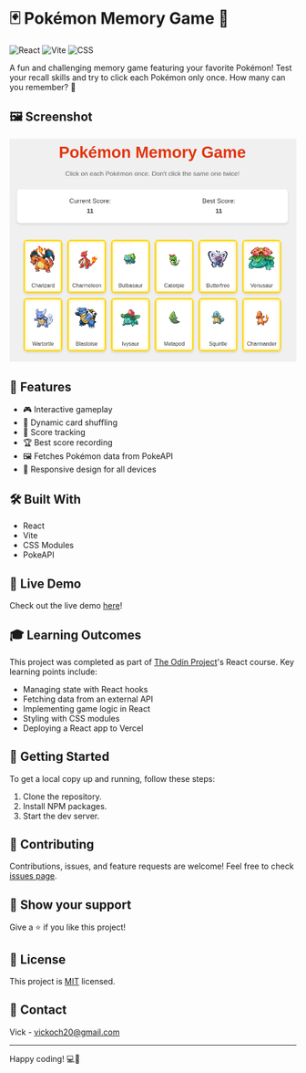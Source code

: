 # 🃏 Pokémon Memory Game 🧠

![React](https://img.shields.io/badge/React-20232A?style=for-the-badge&logo=react&logoColor=61DAFB)
![Vite](https://img.shields.io/badge/Vite-B73BFE?style=for-the-badge&logo=vite&logoColor=FFD62E)
![CSS](https://img.shields.io/badge/CSS3-1572B6?style=for-the-badge&logo=css3&logoColor=white)

A fun and challenging memory game featuring your favorite Pokémon! Test your recall skills and try to click each Pokémon only once. How many can you remember? 🤔

## 🖼️ Screenshot

![alt text](<Pokemon game1.png>)

## 🌟 Features

- 🎮 Interactive gameplay
- 🔄 Dynamic card shuffling
- 💯 Score tracking
- 🏆 Best score recording
- 🖼️ Fetches Pokémon data from PokeAPI
- 📱 Responsive design for all devices

## 🛠️ Built With

- React
- Vite
- CSS Modules
- PokeAPI

## 🚀 Live Demo

Check out the live demo [here](https://memory-card-eight-lime.vercel.app/)!

## 🎓 Learning Outcomes

This project was completed as part of [The Odin Project](https://www.theodinproject.com/)'s React course. Key learning points include:

- Managing state with React hooks
- Fetching data from an external API
- Implementing game logic in React
- Styling with CSS modules
- Deploying a React app to Vercel

## 🏁 Getting Started

To get a local copy up and running, follow these steps:

1. Clone the repository.
2. Install NPM packages.
3. Start the dev server.

## 🤝 Contributing

Contributions, issues, and feature requests are welcome! Feel free to check [issues page](https://github.com/Vick606/memory-card/issues).

## 👏 Show your support

Give a ⭐️ if you like this project!

## 📝 License

This project is [MIT](LICENSE) licensed.

## 📧 Contact

Vick - vickoch20@gmail.com

---

Happy coding! 💻🎉